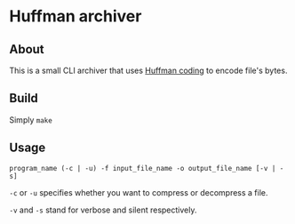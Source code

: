 # Huffman archiver

## About

This is a small CLI archiver that uses [Huffman coding](https://en.wikipedia.org/wiki/Huffman_coding) to encode file's bytes.

## Build

Simply `make`

## Usage

```
program_name (-c | -u) -f input_file_name -o output_file_name [-v | -s]
```

`-c` or `-u` specifies whether you want to compress or decompress a file.

`-v` and `-s` stand for verbose and silent respectively.
